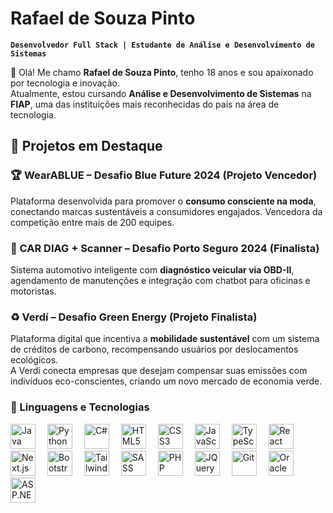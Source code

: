# Rafael de Souza Pinto
**`Desenvolvedor Full Stack | Estudante de Análise e Desenvolvimento de Sistemas`**

👋 Olá! Me chamo **Rafael de Souza Pinto**, tenho 18 anos e sou apaixonado por tecnologia e inovação.  
Atualmente, estou cursando **Análise e Desenvolvimento de Sistemas** na **FIAP**, uma das instituições mais reconhecidas do país na área de tecnologia.

## 💼 Projetos em Destaque

### 🏆 WearABLUE – Desafio Blue Future 2024 (Projeto Vencedor)
Plataforma desenvolvida para promover o **consumo consciente na moda**, conectando marcas sustentáveis a consumidores engajados. Vencedora da competição entre mais de 200 equipes.

### 🚗 CAR DIAG + Scanner – Desafio Porto Seguro 2024 (Finalista)
Sistema automotivo inteligente com **diagnóstico veicular via OBD-II**, agendamento de manutenções e integração com chatbot para oficinas e motoristas.

### ♻️ Verdí – Desafio Green Energy (Projeto Finalista)
Plataforma digital que incentiva a **mobilidade sustentável** com um sistema de créditos de carbono, recompensando usuários por deslocamentos ecológicos.  
A Verdí conecta empresas que desejam compensar suas emissões com indivíduos eco-conscientes, criando um novo mercado de economia verde.

### 🤖 Linguagens e Tecnologias

<p align="left">
  <img src="https://cdn.jsdelivr.net/gh/devicons/devicon/icons/java/java-original.svg" alt="Java" title="Java" width="40" style="margin-right: 15px;" />

  <img src="https://cdn.jsdelivr.net/gh/devicons/devicon/icons/python/python-original.svg" alt="Python" title="Python" width="40" style="margin-right: 15px;" />

  <img src="https://cdn.jsdelivr.net/gh/devicons/devicon/icons/csharp/csharp-original.svg" alt="C#" title="C#" width="40" style="margin-right: 15px;" />

  <img src="https://cdn.jsdelivr.net/gh/devicons/devicon/icons/html5/html5-original.svg" alt="HTML5" title="HTML5" width="40" style="margin-right: 15px;" />

  <img src="https://cdn.jsdelivr.net/gh/devicons/devicon/icons/css3/css3-original.svg" alt="CSS3" title="CSS3" width="40" style="margin-right: 15px;" />

  <img src="https://cdn.jsdelivr.net/gh/devicons/devicon/icons/javascript/javascript-original.svg" alt="JavaScript" title="JavaScript" width="40" style="margin-right: 15px;" />

  <img src="https://cdn.jsdelivr.net/gh/devicons/devicon/icons/typescript/typescript-original.svg" alt="TypeScript" title="TypeScript" width="40" style="margin-right: 15px;" />

  <img src="https://cdn.jsdelivr.net/gh/devicons/devicon/icons/react/react-original.svg" alt="React" title="React" width="40" style="margin-right: 15px;" />

  <img src="https://cdn.jsdelivr.net/gh/devicons/devicon/icons/nextjs/nextjs-original.svg" alt="Next.js" title="Next.js" width="40" style="margin-right: 15px;" />

  <img src="https://cdn.jsdelivr.net/gh/devicons/devicon/icons/bootstrap/bootstrap-original.svg" alt="Bootstrap" title="Bootstrap" width="40" style="margin-right: 15px;" />

  <img src="https://cdn.jsdelivr.net/gh/devicons/devicon/icons/tailwindcss/tailwindcss-original.svg" alt="Tailwind CSS" title="Tailwind CSS" width="40" style="margin-right: 15px;" />

  <img src="https://cdn.jsdelivr.net/gh/devicons/devicon/icons/sass/sass-original.svg" alt="SASS" title="SASS" width="40" style="margin-right: 15px;" />

  <img src="https://cdn.jsdelivr.net/gh/devicons/devicon/icons/php/php-original.svg" alt="PHP" title="PHP" width="40" style="margin-right: 15px;" />

  <img src="https://cdn.jsdelivr.net/gh/devicons/devicon/icons/jquery/jquery-original.svg" alt="JQuery" title="JQuery" width="40" style="margin-right: 15px;" />

  <img src="https://cdn.jsdelivr.net/gh/devicons/devicon/icons/git/git-original.svg" alt="Git" title="Git" width="40" style="margin-right: 15px;" />

  <img src="https://cdn.jsdelivr.net/gh/devicons/devicon/icons/oracle/oracle-original.svg" alt="Oracle PL/SQL" title="Oracle PL/SQL" width="40" style="margin-right: 15px;" />

  <img src="https://cdn.jsdelivr.net/gh/devicons/devicon/icons/dot-net/dot-net-original.svg" alt="ASP.NET/.NET" title="ASP.NET/.NET" width="40" style="margin-right: 15px;" />
  
 
</p>
